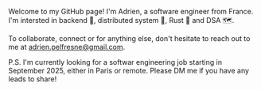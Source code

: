 Welcome to my GitHub page!
I'm Adrien, a software engineer from France.
I'm intersted in backend 🚪, distributed system 🚀, Rust 🦀 and DSA 🗺️.

To collaborate, connect or for anything else, don't hesitate to reach out to me at adrien.pelfresne@gmail.com.

P.S. I'm currently looking for a softwar engineering job starting in September 2025, either in Paris or remote. Please DM me if you have any leads to share!
